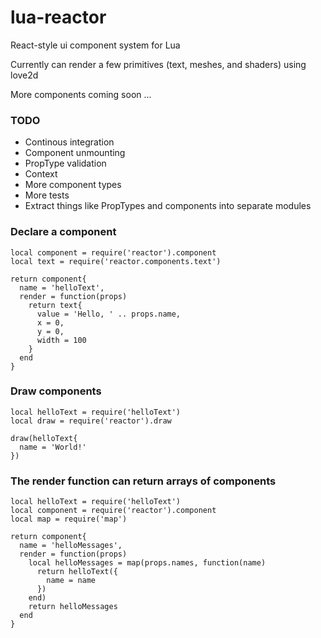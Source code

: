 # lua-reactor
React-style ui component system for Lua

Currently can render a few primitives (text, meshes, and shaders) using love2d

More components coming soon ...

### TODO
- Continous integration
- Component unmounting
- PropType validation
- Context
- More component types
- More tests
- Extract things like PropTypes and components into separate modules

### Declare a component
```
local component = require('reactor').component
local text = require('reactor.components.text')

return component{
  name = 'helloText',
  render = function(props)
    return text{
      value = 'Hello, ' .. props.name,
      x = 0,
      y = 0,
      width = 100
    }
  end
}
```

### Draw components
```
local helloText = require('helloText')
local draw = require('reactor').draw

draw(helloText{
  name = 'World!'
})
```

### The render function can return arrays of components
```
local helloText = require('helloText')
local component = require('reactor').component
local map = require('map')

return component{
  name = 'helloMessages',
  render = function(props)
    local helloMessages = map(props.names, function(name)
      return helloText({
        name = name
      })
    end)
    return helloMessages
  end
}
```